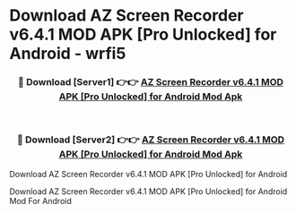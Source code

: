 # Download AZ Screen Recorder v6.4.1 MOD APK [Pro Unlocked] for Android - wrfi5


<div align="center">
<h3>🔴 Download [Server1] 👉👉 <a href="https://apk-comot.site?title=AZ_Screen_Recorder_v6.4.1_MOD_APK_[Pro_Unlocked]_for_Android">AZ Screen Recorder v6.4.1 MOD APK [Pro Unlocked] for Android Mod Apk</a></h3><br>
<h3>🔴 Download [Server2] 👉👉 <a href="https://apk-comot.site?title=AZ_Screen_Recorder_v6.4.1_MOD_APK_[Pro_Unlocked]_for_Android">AZ Screen Recorder v6.4.1 MOD APK [Pro Unlocked] for Android Mod Apk</a></h3>
</div>



Download AZ Screen Recorder v6.4.1 MOD APK [Pro Unlocked] for Android 

Download AZ Screen Recorder v6.4.1 MOD APK [Pro Unlocked] for Android Mod For Android